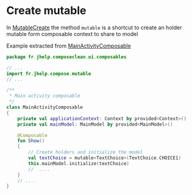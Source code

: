 # Create mutable

In [MutableCreate](../src/main/java/fr/jhelp/compose/MutableCreate.kt) the method `mutable` is a 
shortcut to create an holder mutable form composable context to share to model 

Example extracted from [MainActivityComposable](../src/main/java/fr/jhelp/composeclean/ui/composables/MainActivityComposable.kt)

```kotlin
package fr.jhelp.composeclean.ui.composables

// ...
import fr.jhelp.compose.mutable
// ...

/**
 * Main activity composable
 */
class MainActivityComposable
{
    private val applicationContext: Context by provided<Context>()
    private val mainModel: MainModel by provided<MainModel>()

    @Composable
    fun Show()
    {
        // Create holders and initialize the model
        val textChoice = mutable<TextChoice>(TextChoice.CHOICE1)
        this.mainModel.initialize(textChoice)
        //  ....
    }
    // ....
}
```
